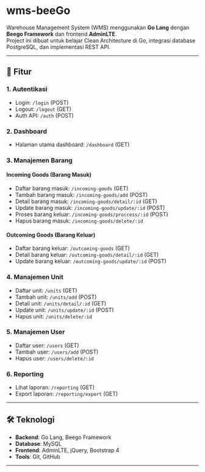 # wms-beeGo

Warehouse Management System (WMS) menggunakan **Go Lang** dengan **Beego Framework** dan frontend **AdminLTE**.  
Project ini dibuat untuk belajar Clean Architecture di Go, integrasi database PostgreSQL, dan implementasi REST API.

---

## 🚀 Fitur

### 1. Autentikasi
- Login: `/login` (POST)  
- Logout: `/logout` (GET)  
- Auth API: `/auth` (POST)

### 2. Dashboard
- Halaman utama dashboard: `/dashboard` (GET)

### 3. Manajemen Barang
#### Incoming Goods (Barang Masuk)
- Daftar barang masuk: `/incoming-goods` (GET)  
- Tambah barang masuk: `/incoming-goods/add` (POST)  
- Detail barang masuk: `/incoming-goods/detail/:id` (GET)  
- Update barang masuk: `/incoming-goods/update/:id` (POST)  
- Proses barang keluar: `/incoming-goods/proccess/:id` (POST)  
- Hapus barang masuk: `/incoming-goods/delete/:id`  

#### Outcoming Goods (Barang Keluar)
- Daftar barang keluar: `/outcoming-goods` (GET)  
- Detail barang keluar: `/outcoming-goods/detail/:id` (GET)  
- Update barang keluar: `/outcoming-goods/update/:id` (POST)  

### 4. Manajemen Unit
- Daftar unit: `/units` (GET)  
- Tambah unit: `/units/add` (POST)  
- Detail unit: `/units/detail/:id` (GET)  
- Update unit: `/units/update/:id` (POST)  
- Hapus unit: `/units/delete/:id`  

### 5. Manajemen User
- Daftar user: `/users` (GET)  
- Tambah user: `/users/add` (POST)  
- Hapus user: `/users/delete/:id`  

### 6. Reporting
- Lihat laporan: `/reporting` (GET)  
- Export laporan: `/reporting/export` (GET)

---

## 🛠 Teknologi

- **Backend**: Go Lang, Beego Framework  
- **Database**: MySQL 
- **Frontend**: AdminLTE, jQuery, Bootstrap 4  
- **Tools**: Git, GitHub  

---

